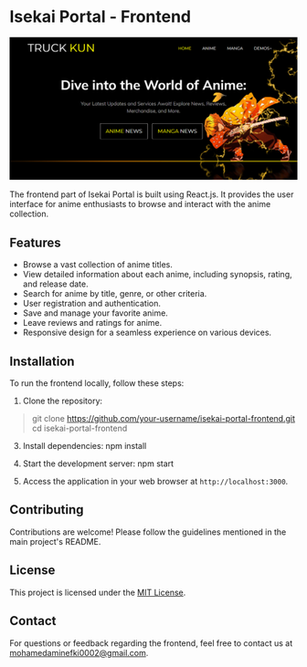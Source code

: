 # Isekai Portal - Frontend

![Frontend Logo or Screenshot](./redm.png)

The frontend part of Isekai Portal is built using React.js. It provides the user interface for anime enthusiasts to browse and interact with the anime collection.

## Features

- Browse a vast collection of anime titles.
- View detailed information about each anime, including synopsis, rating, and release date.
- Search for anime by title, genre, or other criteria.
- User registration and authentication.
- Save and manage your favorite anime.
- Leave reviews and ratings for anime.
- Responsive design for a seamless experience on various devices.

## Installation

To run the frontend locally, follow these steps:

1. Clone the repository:

>git clone https://github.com/your-username/isekai-portal-frontend.git <br/>
>cd isekai-portal-frontend

3. Install dependencies:
  npm install

4. Start the development server:
  npm start

5. Access the application in your web browser at `http://localhost:3000`.

## Contributing

Contributions are welcome! Please follow the guidelines mentioned in the main project's README.

## License

This project is licensed under the [MIT License](LICENSE).

## Contact

For questions or feedback regarding the frontend, feel free to contact us at mohamedaminefki0002@gmail.com.

